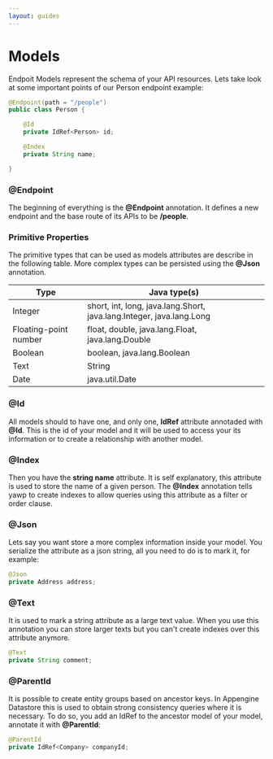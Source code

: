 ```yaml
---
layout: guides
---
```

# Models

Endpoit Models represent the schema of your API resources. Lets take look at some important points
of our Person endpoint example:

~~~ java
@Endpoint(path = "/people")
public class Person {

    @Id
    private IdRef<Person> id;

    @Index
    private String name;

}
~~~

### @Endpoint

The beginning of everything is the __@Endpoint__ annotation. It defines a new endpoint and the base route
of its APIs to be __/people__.

### Primitive Properties

The primitive types that can be used as models attributes are describe in the following table. More complex
types can be persisted using the __@Json__ annotation.

| Type                  | Java type(s)    
| --------------------- |---------------------------------------------------------------------------
| Integer               | short, int, long, java.lang.Short, java.lang.Integer, java.lang.Long       
| Floating-point number | float, double, java.lang.Float, java.lang.Double
| Boolean               | boolean, java.lang.Boolean
| Text                  | String
| Date                  | java.util.Date

### @Id

All models should to have one, and only one, __IdRef__ attribute annotaded with __@Id__. This is
the id of your model and it will be used to access your its information or to create a relationship
with another model.

### @Index

Then you have the __string name__ attribute. It is self explanatory, this attribute is used to store the name
of a given person. The __@Index__ annotation tells yawp to create indexes to allow queries using this
attribute as a filter or order clause.


### @Json

Lets say you want store a more complex information inside your model. You serialize the attribute as
a json string, all you need to do is to mark it, for example:

~~~ java
@Json
private Address address;
~~~

### @Text

It is used to mark a string attribute as a large text value. When you use this annotation you can store
larger texts but you can't create indexes over this attribute anymore.

~~~ java
@Text
private String comment;
~~~


### @ParentId

It is possible to create entity groups based on ancestor keys. In Appengine Datastore this is used
to obtain strong consistency queries where it is necessary. To do so, you add an IdRef to the ancestor
model of your model, annotate it with __@ParentId__:


~~~ java
@ParentId
private IdRef<Company> companyId;
~~~